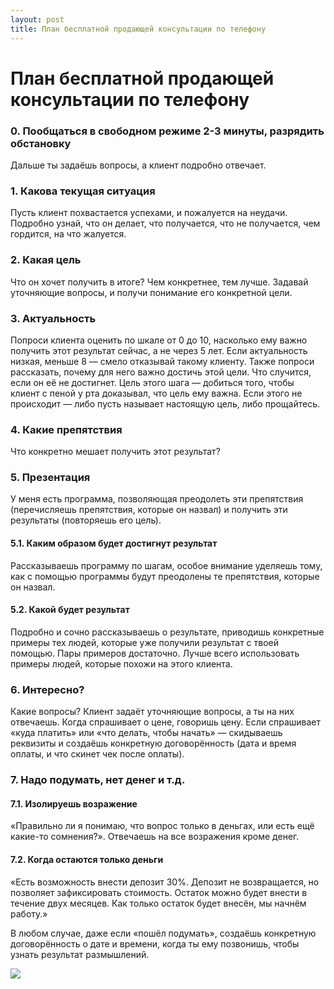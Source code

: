 ```yaml
---
layout: post
title: План бесплатной продающей консультации по телефону
---
```


# План бесплатной продающей консультации по телефону

### 0. Пообщаться в свободном режиме 2-3 минуты, разрядить обстановку
Дальше ты задаёшь вопросы, а клиент подробно отвечает.
### 1. Какова текущая ситуация
Пусть клиент похвастается успехами, и пожалуется на неудачи. Подробно узнай, что он делает, что получается, что не получается, чем гордится, на что жалуется.
### 2. Какая цель
Что он хочет получить в итоге? Чем конкретнее, тем лучше. Задавай уточняющие вопросы, и получи понимание его конкретной цели.
### 3. Актуальность
Попроси клиента оценить по шкале от 0 до 10, насколько ему важно получить этот результат сейчас, а не через 5 лет. Если актуальность низкая, меньше 8 — смело отказывай такому клиенту. Также попроси рассказать, почему для него важно достичь этой цели. Что случится, если он её не достигнет. Цель этого шага — добиться того, чтобы клиент с пеной у рта доказывал, что цель ему важна. Если этого не происходит — либо пусть называет настоящую цель, либо прощайтесь.
### 4. Какие препятствия
Что конкретно мешает получить этот результат?
### 5. Презентация
У меня есть программа, позволяющая преодолеть эти препятствия (перечисляешь препятствия, которые он назвал) и получить эти результаты (повторяешь его цель).
#### 5.1. Каким образом будет достигнут результат
Рассказываешь программу по шагам, особое внимание уделяешь тому, как с помощью программы будут преодолены те препятствия, которые он назвал.
#### 5.2. Какой будет результат
Подробно и сочно рассказываешь о результате, приводишь конкретные примеры тех людей, которые уже получили результат с твоей помощью. Пары примеров достаточно. Лучше всего использовать примеры людей, которые похожи на этого клиента.
### 6. Интересно?
Какие вопросы? Клиент задаёт уточняющие вопросы, а ты на них отвечаешь. Когда спрашивает о цене, говоришь цену. Если спрашивает «куда платить» или «что делать, чтобы начать» — скидываешь реквизиты и создаёшь конкретную договорённость (дата и время оплаты, и что скинет чек после оплаты).
### 7. Надо подумать, нет денег и т.д.
#### 7.1. Изолируешь возражение
«Правильно ли я понимаю, что вопрос только в деньгах, или есть ещё какие-то сомнения?». Отвечаешь на все возражения кроме денег.
#### 7.2. Когда остаются только деньги
«Есть возможность внести депозит 30%. Депозит не возвращается, но позволяет зафиксировать стоимость. Остаток можно будет внести в течение двух месяцев. Как только остаток будет внесён, мы начнём работу.»

В любом случае, даже если «пошёл подумать», создаёшь конкретную договорённость о дате и времени, когда ты ему позвонишь, чтобы узнать результат размышлений.

![](https://pp.userapi.com/c837634/v837634697/17a9d/HhCcWYN49H0.jpg)
